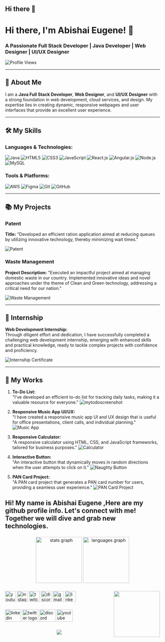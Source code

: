 
## Hi there 👋
# Hi there, I'm Abishai Eugene! 👋

### A Passionate Full Stack Developer | Java Developer | Web Designer | UI/UX Designer

![Profile Views](https://komarev.com/ghpvc/?username=Abishaieugene&color=brightgreen)

---

## 📝 About Me

I am a **Java Full Stack Developer**, **Web Designer**, and **UI/UX Designer** with a strong foundation in web development, cloud services, and design. My expertise lies in creating dynamic, responsive webpages and user interfaces that provide an excellent user experience.

---

## 🛠️ My Skills

### Languages & Technologies:
![Java](https://img.shields.io/badge/Java-ED8B00?style=for-the-badge&logo=java&logoColor=white)
![HTML5](https://img.shields.io/badge/HTML5-E34F26?style=for-the-badge&logo=html5&logoColor=white)
![CSS3](https://img.shields.io/badge/CSS3-1572B6?style=for-the-badge&logo=css3&logoColor=white)
![JavaScript](https://img.shields.io/badge/JavaScript-F7DF1E?style=for-the-badge&logo=javascript&logoColor=black)
![React.js](https://img.shields.io/badge/React-20232A?style=for-the-badge&logo=react&logoColor=61DAFB)
![Angular.js](https://img.shields.io/badge/Angular-DD0031?style=for-the-badge&logo=angular&logoColor=white)
![Node.js](https://img.shields.io/badge/Node.js-339933?style=for-the-badge&logo=nodedotjs&logoColor=white)
![MySQL](https://img.shields.io/badge/MySQL-4479A1?style=for-the-badge&logo=mysql&logoColor=white)

### Tools & Platforms:
![AWS](https://img.shields.io/badge/AWS-232F3E?style=for-the-badge&logo=amazon-aws&logoColor=white)
![Figma](https://img.shields.io/badge/Figma-F24E1E?style=for-the-badge&logo=figma&logoColor=white)
![Git](https://img.shields.io/badge/Git-F05032?style=for-the-badge&logo=git&logoColor=white)
![GitHub](https://img.shields.io/badge/GitHub-181717?style=for-the-badge&logo=github&logoColor=white)

---

## 📚 My Projects

### Patent
**Title:** "Developed an efficient ration application aimed at reducing queues by utilizing innovative technology, thereby minimizing wait times."

![Patent](https://raw.githubusercontent.com/Abishaieugene/Abishaieugene/main/images/Patent_page-0001.jpg)

### Waste Management
**Project Description:** "Executed an impactful project aimed at managing domestic waste in our country. Implemented innovative ideas and novel approaches under the theme of Clean and Green technology, addressing a critical need for our nation."

![Waste Management](https://raw.githubusercontent.com/Abishaieugene/Abishaieugene/main/images/figma-waste-management.png)

---

## 🌟 Internship

**Web Development Internship:**  
Through diligent effort and dedication, I have successfully completed a challenging web development internship, emerging with enhanced skills and practical knowledge, ready to tackle complex projects with confidence and proficiency.

![Internship Certificate](https://raw.githubusercontent.com/Abishaieugene/Abishaieugene/main/images/E.ABISHAI-EUGENE-Completion-Certificate.png)

---

## 💼 My Works

1. **To-Do List:**  
   "I've developed an efficient to-do list for tracking daily tasks, making it a valuable resource for everyone."
   ![mytodoscreenshot](https://github.com/user-attachments/assets/05e03c7b-efc0-4eb9-a842-0dd9519ae451)

3. **Responsive Music App UI/UX:**  
   "I have created a responsive music app UI and UX design that is useful for office presentations, client calls, and individual planning."
   ![Music App](https://raw.githubusercontent.com/Abishaieugene/Abishaieugene/main/images/abimusicapp.png)

4. **Responsive Calculator:**  
   "A responsive calculator using HTML, CSS, and JavaScript frameworks, tailored for business purposes."
   ![Calculator](https://raw.githubusercontent.com/Abishaieugene/Abishaieugene/main/images/abicalc.png)

5. **Interactive Button:**  
   "An interactive button that dynamically moves in random directions when the user attempts to click on it."
   ![Naughty Button](https://raw.githubusercontent.com/Abishaieugene/Abishaieugene/main/images/naughtybutton.png)

6. **PAN Card Project:**  
   "A PAN card project that generates a PAN card number for users, providing a seamless user experience."
   ![PAN Card Project](https://raw.githubusercontent.com/Abishaieugene/Abishaieugene/main/images/pancard_work.png)
<h2 align="left">Hi! My name is Abishai Eugene ,Here are my github profile info.
Let's connect with me!
Together we will dive and grab new technologies. </h2>

###

<div align="center">
  <img src="https://github-readme-stats.vercel.app/api?username=Abishaieugene&hide_title=false&hide_rank=false&show_icons=true&include_all_commits=true&count_private=true&disable_animations=false&theme=dracula&locale=en&hide_border=false" height="150" alt="stats graph"  />
  <img src="https://github-readme-stats.vercel.app/api/top-langs?username=Abishaieugene&locale=en&hide_title=false&layout=compact&card_width=320&langs_count=5&theme=dracula&hide_border=false" height="150" alt="languages graph"  />
</div>

###

<img align="right" height="150" src="https://dribbble.com/shots/11897843-Spring-io-logo-animation/attachments/3523652?mode=media"  />

###

<div align="left">
  <img src="https://img.shields.io/static/v1?message=Youtube&logo=youtube&label=&color=FF0000&logoColor=white&labelColor=&style=for-the-badge" height="35" alt="youtube logo"  />
  <img src="https://img.shields.io/static/v1?message=Instagram&logo=instagram&label=&color=E4405F&logoColor=white&labelColor=&style=for-the-badge" height="35" alt="instagram logo"  />
  <img src="https://img.shields.io/static/v1?message=Twitch&logo=twitch&label=&color=9146FF&logoColor=white&labelColor=&style=for-the-badge" height="35" alt="twitch logo"  />
  <img src="https://img.shields.io/static/v1?message=Discord&logo=discord&label=&color=7289DA&logoColor=white&labelColor=&style=for-the-badge" height="35" alt="discord logo"  />
  <img src="https://img.shields.io/static/v1?message=Gmail&logo=gmail&label=&color=D14836&logoColor=white&labelColor=&style=for-the-badge" height="35" alt="gmail logo"  />
  <img src="https://img.shields.io/static/v1?message=LinkedIn&logo=linkedin&label=&color=0077B5&logoColor=white&labelColor=&style=for-the-badge" height="35" alt="linkedin logo"  />
</div>

###

###


###

###

<div align="left">
  <img src="https://raw.githubusercontent.com/maurodesouza/profile-readme-generator/master/src/assets/icons/social/linkedin/default.svg" width="52" height="40" alt="linkedin logo"  />
  <img src="https://raw.githubusercontent.com/maurodesouza/profile-readme-generator/master/src/assets/icons/social/twitter/default.svg" width="52" height="40" alt="twitter logo"  />
  <img src="https://raw.githubusercontent.com/maurodesouza/profile-readme-generator/master/src/assets/icons/social/discord/default.svg" width="52" height="40" alt="discord logo"  />
  <img src="https://raw.githubusercontent.com/maurodesouza/profile-readme-generator/master/src/assets/icons/social/youtube/default.svg" width="52" height="40" alt="youtube logo"  />
</div>

###

<div align="center">
  <img src="https://profile-counter.glitch.me/Abishaieugene/count.svg?"  />
</div>

###
